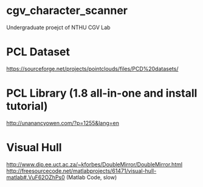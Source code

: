 # cgv_character_scanner
Undergraduate proejct of NTHU CGV Lab

# PCL Dataset
https://sourceforge.net/projects/pointclouds/files/PCD%20datasets/

# PCL Library (1.8 all-in-one and install tutorial)
http://unanancyowen.com/?p=1255&lang=en

# Visual Hull
http://www.dip.ee.uct.ac.za/~kforbes/DoubleMirror/DoubleMirror.html
http://freesourcecode.net/matlabprojects/61471/visual-hull-matlab#.VuF62OZhPs0 (Matlab Code, slow)
